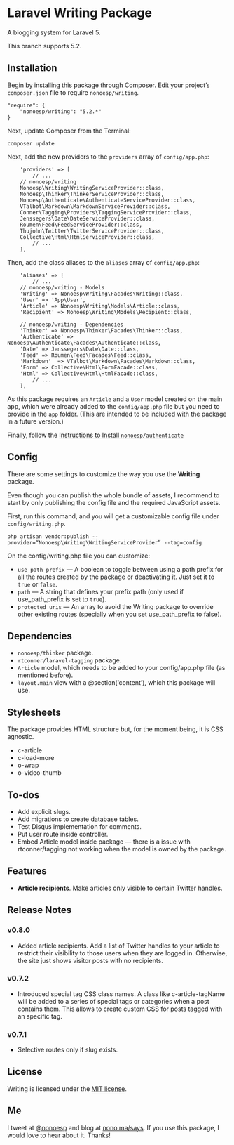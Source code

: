 # Laravel Writing Package

A blogging system for Laravel 5.

This branch supports 5.2.

## Installation

Begin by installing this package through Composer. Edit your project’s `composer.json` file to require `nonoesp/writing`.

```
"require": {
	"nonoesp/writing": "5.2.*"
}
```

Next, update Composer from the Terminal:

```
composer update
```

Next, add the new providers to the `providers` array of `config/app.php`:

```
	'providers' => [
		// ...
    // nonoesp/writing
    Nonoesp\Writing\WritingServiceProvider::class,        
    Nonoesp\Thinker\ThinkerServiceProvider::class,  
    Nonoesp\Authenticate\AuthenticateServiceProvider::class,          
    VTalbot\Markdown\MarkdownServiceProvider::class,
    Conner\Tagging\Providers\TaggingServiceProvider::class,
    Jenssegers\Date\DateServiceProvider::class,
    Roumen\Feed\FeedServiceProvider::class,
    Thujohn\Twitter\TwitterServiceProvider::class,
    Collective\Html\HtmlServiceProvider::class,
		// ...
	],
```

Then, add the class aliases to the `aliases` array of `config/app.php`:

```
	'aliases' => [
		// ...
    // nonoesp/writing - Models
    'Writing' => Nonoesp\Writing\Facades\Writing::class,
    'User' => 'App\User',
    'Article' => Nonoesp\Writing\Models\Article::class,    
    'Recipient' => Nonoesp\Writing\Models\Recipient::class,

    // nonoesp/writing - Dependencies
    'Thinker' => Nonoesp\Thinker\Facades\Thinker::class,
    'Authenticate' => Nonoesp\Authenticate\Facades\Authenticate::class,
    'Date' => Jenssegers\Date\Date::class,
    'Feed' => Roumen\Feed\Facades\Feed::class,
    'Markdown'  => VTalbot\Markdown\Facades\Markdown::class,
    'Form' => Collective\Html\FormFacade::class,
    'Html' => Collective\Html\HtmlFacade::class,   
		// ...
	],
```

As this package requires an `Article` and a `User` model created on the main app, which were already added to the `config/app.php` file but you need to provide in the `app` folder. (This are intended to be included with the package in a future version.)

Finally, follow the [Instructions to Install `nonoesp/authenticate`](https://github.com/nonoesp/laravel-authenticate/tree/5.2)

## Config

There are some settings to customize the way you use the **Writing** package.

Even though you can publish the whole bundle of assets, I recommend to start by only publishing the config file and the required JavaScript assets.

First, run this command, and you will get a customizable config file under `config/writing.php`.

`php artisan vendor:publish --provider=“Nonoesp\Writing\WritingServiceProvider” --tag=config`

On the config/writing.php file you can customize:

* `use_path_prefix` — A boolean to toggle between using a path prefix for all the routes created by the package or deactivating it. Just set it to `true` or `false`.
* `path` — A string that defines your prefix path (only used if use_path_prefix is set to `true`).
* `protected_uris` — An array to avoid the Writing package to override other existing routes (specially when you set use_path_prefix to false).

## Dependencies

* `nonoesp/thinker` package.
* `rtconner/laravel-tagging` package.
* `Article` model, which needs to be added to your config/app.php file (as mentioned before).
* `layout.main` view with a @section(‘content’), which this package will use.

## Stylesheets

The package provides HTML structure but, for the moment being, it is CSS agnostic.

* c-article
* c-load-more
* o-wrap
* o-video-thumb

## To-dos

* Add explicit slugs.
* Add migrations to create database tables.
* Test Disqus implementation for comments.
* Put user route inside controller.
* Embed Article model inside package — there is a issue with rtconner/tagging not working when the model is owned by the package.

## Features

* **Article recipients**. Make articles only visible to certain Twitter handles.

## Release Notes

### v0.8.0

* Added article recipients. Add a list of Twitter handles to your article to restrict their visibility to those users when they are logged in. Otherwise, the site just shows visitor posts with no recipients.

### v0.7.2

* Introduced special tag CSS class names. A class like c-article-tagName will be added to a series of special tags or categories when a post contains them. This allows to create custom CSS for posts tagged with an specific tag.

### v0.7.1

* Selective routes only if slug exists.

## License

Writing is licensed under the [MIT license](http://opensource.org/licenses/MIT).

## Me

I tweet at [@nonoesp](http://www.twitter.com/nonoesp) and blog at [nono.ma/says](http://nono.ma/says). If you use this package, I would love to hear about it. Thanks!